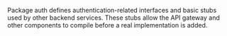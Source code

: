 Package auth defines authentication-related interfaces and basic stubs used by
other backend services. These stubs allow the API gateway and other components
to compile before a real implementation is added.
